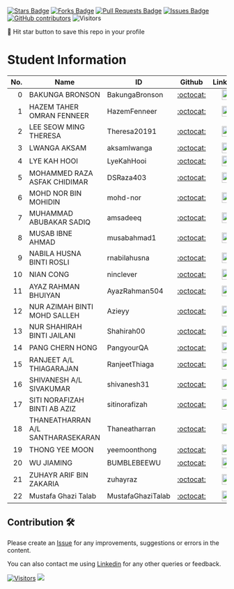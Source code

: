 <a href="https://github.com/drshahizan/BDM/stargazers"><img src="https://img.shields.io/github/stars/drshahizan/BDM" alt="Stars Badge"/></a>
<a href="https://github.com/drshahizan/BDM/network/members"><img src="https://img.shields.io/github/forks/drshahizan/BDM" alt="Forks Badge"/></a>
<a href="https://github.com/drshahizan/BDM/pulls"><img src="https://img.shields.io/github/issues-pr/drshahizan/BDM" alt="Pull Requests Badge"/></a>
<a href="https://github.com/drshahizan/BDM"><img src="https://img.shields.io/github/issues/drshahizan/BDM" alt="Issues Badge"/></a>
<a href="https://github.com/drshahizan/BDM/graphs/contributors"><img alt="GitHub contributors" src="https://img.shields.io/github/contributors/drshahizan/BDM?color=2b9348"></a>
![Visitors](https://api.visitorbadge.io/api/visitors?path=https%3A%2F%2Fgithub.com%2Fdrshahizan%2BDM&labelColor=%23d9e3f0&countColor=%23697689&style=flat)

🌟 Hit star button to save this repo in your profile

# Student Information

| No. | Name | ID | Github | Linkedin | Portfolio |
|-----:|-----------------------------------------|------------|:-----------------:|:-----------------------:| :-----------------------:|
| 0   | BAKUNGA BRONSON                         | BakungaBronson    | [:octocat:](https://github.com/BakungaBronson)   | <a href="https://www.linkedin.com/in/bronson-bakunga-682a581ba"><img src="./images/linkedin.png" width="24px" height="24px"></a> |<a href="./portfolio/BakungaBronson"><img src="./images/portfolio.png" width="24px" height="24px"></a>|
| 1   | HAZEM TAHER OMRAN FENNEER               | HazemFenneer   | [:octocat:](https://github.com/HazemFenneer)     | <a href="https://www.linkedin.com/in/hazem-fenneer-7aa8b3219"><img src="./images/linkedin.png" width="24px" height="24px"></a>|<a href="./portfolio/hazemfenneer"><img src="./images/portfolio.png" width="24px" height="24px"></a>                |
| 2   | LEE SEOW MING THERESA                   | Theresa20191 | [:octocat:](https://github.com/Theresa20191)     | <a href="https://www.linkedin.com/in/theresa-lee-667162149"><img src="./images/linkedin.png" width="24px" height="24px"></a>|<a href="./portfolio/Theresa Lee"><img src="./images/portfolio.png" width="24px" height="24px"></a>            |
| 3   | LWANGA AKSAM                            | aksamlwanga | [:octocat:](https://github.com/aksamlwanga)      | <a href="https://www.linkedin.com/in/aksam-lwanga-a5935618b"><img src="./images/linkedin.png" width="24px" height="24px"></a>   | <a href="./portfolio/aksamlwanga"><img src="./images/portfolio.png" width="24px" height="24px"></a>         |
| 4   | LYE KAH HOOI                             | LyeKahHooi    | [:octocat:](https://github.com/LyeKahHooi)       | <a href="https://www.linkedin.com/in/hooi-lye-094a8b295"><img src="./images/linkedin.png" width="24px" height="24px"></a>              |<a href="./portfolio/LyeKahHooi"><img src="./images/portfolio.png" width="24px" height="24px"></a>         |
| 5   | MOHAMMED RAZA ASFAK CHIDIMAR            | DSRaza403   | [:octocat:](https://github.com/DSRaza403)        | <a href="https://www.linkedin.com/in/mohammed-raza-chidimar-8016831a9"><img src="./images/linkedin.png" width="24px" height="24px"></a>  |<a href="./portfolio/DSRaza403"><img src="./images/portfolio.png" width="24px" height="24px"></a>         |
| 6   | MOHD NOR BIN MOHIDIN                | mohd-nor | [:octocat:](https://github.com/mohd-nor)      | <a href="https://www.linkedin.com/in/mohd-nor-mohidin-866599163"><img src="./images/linkedin.png" width="24px" height="24px"></a>    |<a href="./portfolio/mohd-nor"><img src="./images/portfolio.png" width="24px" height="24px"></a>
| 7   | MUHAMMAD ABUBAKAR SADIQ                 | amsadeeq | [:octocat:](https://github.com/amsadeeq)         | <a href="https://www.linkedin.com/in/abubakar-sadiq-muhammad-34b0391b1"><img src="./images/linkedin.png" width="24px" height="24px"></a> |
| 8   | MUSAB IBNE AHMAD                 | musabahmad1 | [:octocat:](https://github.com/musabahmad1)         | <a href="https://www.linkedin.com/in/musab-ahmad-67156a213/"><img src="./images/linkedin.png" width="24px" height="24px"></a>         |<a href="./portfolio/musabahmad1"><img src="./images/portfolio.png" width="24px" height="24px"></a>
| 9   | NABILA HUSNA BINTI ROSLI                | rnabilahusna  | [:octocat:](https://github.com/rnabilahusna)     | <a href="https://www.linkedin.com/in/rnabila-husna"><img src="./images/linkedin.png" width="24px" height="24px"></a>                    |<a href="./portfolio/rnabilahusna"><img src="./images/portfolio.png" width="24px" height="24px"></a>
| 10  | NIAN CONG                                | ninclever   | [:octocat:](https://github.com/ninclever)        | <a href="https://www.linkedin.com/in/cong-nian-0b8980293"><img src="./images/linkedin.png" width="24px" height="24px"></a>             |<a href="./portfolio/ninclever"><img src="./images/portfolio.png" width="24px" height="24px"></a>
| 11  | AYAZ RAHMAN BHUIYAN               | AyazRahman504 | [:octocat:](https://github.com/AyazRahman504)        | <a href="https://www.linkedin.com/in/ayaz-rahman/"><img src="./images/linkedin.png" width="24px" height="24px"></a>             |<a href="./portfolio/Ayaz"><img src="./images/portfolio.png" width="24px" height="24px"></a>
| 12  | NUR AZIMAH BINTI MOHD SALLEH            | Azieyy | [:octocat:](https://github.com/Azieyy)        | <a href="http://www.linkedin.com/in/nurazimahmohdsalleh"><img src="./images/linkedin.png" width="24px" height="24px"></a>               |<a href="./portfolio/Azieyy"><img src="./images/portfolio.png" width="24px" height="24px"></a>
| 13  | NUR SHAHIRAH BINTI JAILANI              | Shahirah00 | [:octocat:](https://github.com/Shahirah00)      | <a href="https://www.linkedin.com/in/nur-shahirah-binti-jailani-109548249"><img src="./images/linkedin.png" width="24px" height="24px"></a>|<a href="./portfolio/Shahirah00"><img src="./images/portfolio.png" width="24px" height="24px"></a>|
| 14  | PANG CHERN HONG                         | PangyourQA | [:octocat:](https://github.com/PangyourQA)   | <a href="https://www.linkedin.com/in/pang-chern-hong-a18827184"><img src="./images/linkedin.png" width="24px" height="24px"></a>    |<a href="./portfolio/PangyourQA"><img src="./images/portfolio.png" width="24px" height="24px"></a>         |
| 15  | RANJEET A/L THIAGARAJAN                 | RanjeetThiaga | [:octocat:](https://github.com/RanjeetThiaga)    | <a href="https://www.linkedin.com/in/ranjeet-thiagarajan-ba5a56234"><img src="./images/linkedin.png" width="24px" height="24px"></a> |<a href="./portfolio/RanjeetThiaga"><img src="./images/portfolio.png" width="24px" height="24px"></a>|
| 16  | SHIVANESH A/L SIVAKUMAR                 | shivanesh31 | [:octocat:](https://github.com/shivanesh31)     | <a href="https://www.linkedin.com/in/shivanesh-sivakumar"><img src="./images/linkedin.png" width="24px" height="24px"></a>             |<a href="./portfolio/shivanesh31"><img src="./images/portfolio.png" width="24px" height="24px"></a>
| 17  | SITI NORAFIZAH BINTI AB AZIZ            | sitinorafizah | [:octocat:](https://github.com/sitinorafizah)   | <a href="https://www.linkedin.com/in/sitinorafizah"><img src="./images/linkedin.png" width="24px" height="24px"></a>                   |<a href="./portfolio/sitinorafizah"><img src="./images/portfolio.png" width="24px" height="24px"></a>
| 18  | THANEATHARRAN A/L SANTHARASEKARAN       | Thaneatharran | [:octocat:](https://github.com/Thaneatharran) | <a href="https://www.linkedin.com/in/thaneatharran-santharasekaran"><img src="./images/linkedin.png" width="24px" height="24px"></a>  |<a href="./portfolio/Thaneatharran"><img src="./images/portfolio.png" width="24px" height="24px"></a>
| 19  | THONG YEE MOON                          | yeemoonthong | [:octocat:](https://github.com/yeemoonthong) | <a href="https://www.linkedin.com/in/thong-yee-moon-7ba20a165"><img src="./images/linkedin.png" width="24px" height="24px"></a>       |<a href="./portfolio/yeemoonthong"><img src="./images/portfolio.png" width="24px" height="24px"></a>
| 20  | WU JIAMING                              | BUMBLEBEEWU   | [:octocat:](https://github.com/BUMBLEBEEWU)     | <a href="https://www.linkedin.com/in/%E5%98%89%E9%93%AD-%E5%90%B4-b186aa295"><img src="./images/linkedin.png" width="24px" height="24px"></a>|<a href="./portfolio/WU%20JIAMING"><img src="./images/portfolio.png" width="24px" height="24px"></a>
| 21  | ZUHAYR ARIF BIN ZAKARIA                | zuhayraz     | [:octocat:](https://github.com/zuhayraz)        | <a href="https://www.linkedin.com/in/zuhayraz"><img src="./images/linkedin.png" width="24px" height="24px"></a>                          |<a href="./portfolio/zuhayraz"><img src="./images/portfolio.png" width="24px" height="24px"></a>
| 22 | Mustafa Ghazi Talab          | MustafaGhaziTalab     | [:octocat:](https://github.com/MustafaGhaziTalab)        | <a href="https://www.linkedin.com/in/Mustafa Ghazi Talab Talab"><img src="./images/linkedin.png" width="24px" height="24px"></a>                          |<a href="./portfolio/MustafaGhaziTalab"><img src="./images/portfolio.png" width="24px" height="24px"></a>


## Contribution 🛠️
Please create an [Issue](https://github.com/drshahizan/BDM/issues) for any improvements, suggestions or errors in the content.

You can also contact me using [Linkedin](https://www.linkedin.com/in/drshahizan/) for any other queries or feedback.

[![Visitors](https://api.visitorbadge.io/api/visitors?path=https%3A%2F%2Fgithub.com%2Fdrshahizan&labelColor=%23697689&countColor=%23555555&style=plastic)](https://visitorbadge.io/status?path=https%3A%2F%2Fgithub.com%2Fdrshahizan)
![](https://hit.yhype.me/github/profile?user_id=81284918)
